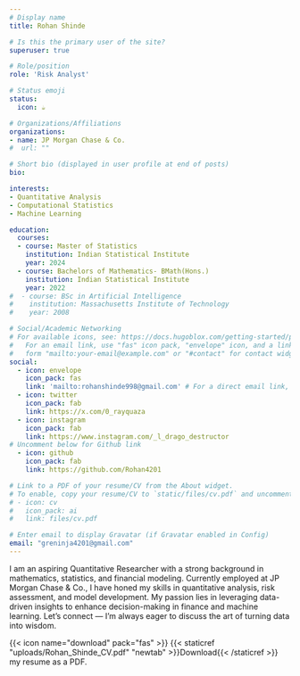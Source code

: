 ```yaml
---
# Display name
title: Rohan Shinde

# Is this the primary user of the site?
superuser: true

# Role/position
role: 'Risk Analyst'

# Status emoji
status:
  icon: ☕️

# Organizations/Affiliations
organizations:
- name: JP Morgan Chase & Co.
#  url: ""

# Short bio (displayed in user profile at end of posts)
bio: 

interests:
- Quantitative Analysis
- Computational Statistics
- Machine Learning

education:
  courses:
  - course: Master of Statistics
    institution: Indian Statistical Institute
    year: 2024
  - course: Bachelors of Mathematics- BMath(Hons.)
    institution: Indian Statistical Institute
    year: 2022
#  - course: BSc in Artificial Intelligence
#    institution: Massachusetts Institute of Technology
#    year: 2008

# Social/Academic Networking
# For available icons, see: https://docs.hugoblox.com/getting-started/page-builder/#icons
#   For an email link, use "fas" icon pack, "envelope" icon, and a link in the
#   form "mailto:your-email@example.com" or "#contact" for contact widget.
social:
  - icon: envelope
    icon_pack: fas
    link: 'mailto:rohanshinde998@gmail.com' # For a direct email link, use "mailto:test@example.org".
  - icon: twitter
    icon_pack: fab
    link: https://x.com/0_rayquaza
  - icon: instagram
    icon_pack: fab
    link: https://www.instagram.com/_l_drago_destructor
# Uncomment below for Github link
  - icon: github
    icon_pack: fab
    link: https://github.com/Rohan4201

# Link to a PDF of your resume/CV from the About widget.
# To enable, copy your resume/CV to `static/files/cv.pdf` and uncomment the lines below.
# - icon: cv
#   icon_pack: ai
#   link: files/cv.pdf

# Enter email to display Gravatar (if Gravatar enabled in Config)
email: "greninja4201@gmail.com"
---
```


I am an aspiring Quantitative Researcher with a strong background in mathematics, statistics, and financial modeling. Currently employed at JP Morgan Chase & Co., I have honed my skills in quantitative analysis, risk assessment, and model development. My passion lies in leveraging data-driven insights to enhance decision-making in finance and machine learning. Let’s connect — I’m always eager to discuss the art of turning data into wisdom.

{{< icon name="download" pack="fas" >}} {{< staticref "uploads/Rohan_Shinde_CV.pdf" "newtab" >}}Download{{< /staticref >}} my resume as a PDF.
